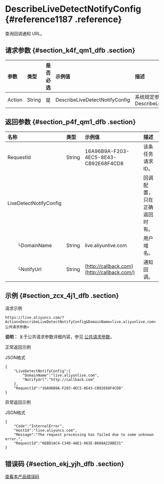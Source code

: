 # DescribeLiveDetectNotifyConfig {#reference1187 .reference}

查询回调通知 URL。

## 请求参数 {#section_k4f_qm1_dfb .section}

|参数|类型|是否必选|示例值|描述|
|:-|:-|:---|:--|:-|
|Action|String|是|DescribeLiveDetectNotifyConfig|系统规定参数。取值：DescribeLiveDetectNotifyConfig|

## 返回参数 {#section_p4f_qm1_dfb .section}

|名称|类型|示例值|描述|
|:-|:-|:--|:-|
|RequestId|String|16A96B9A-F203-4EC5-8E43-CB92E68F4CD8|该条任务请求ID。|
|LiveDetectNotifyConfig| | |回调配置，只在正确返回时有。|
|  └DomainName|String|live.aliyunlive.com|用户域名。|
|  └NotifyUrl|String|[http://callback.com](http://callback.com/)|通知回调。|

## 示例 {#section_zcx_4j1_dfb .section}

请求示例

```
https://live.aliyuncs.com/?Action=DescribeLiveDetectNotifyConfig&DomainName=live.aliyunlive.com<公共请求参数> 
```

**说明：** 关于公共请求参数详细内容，参见 [公共请求参数](cn.zh-CN/API参考/调用方式/公共参数.md#)。

正常返回示例

JSON格式

```
{
    "LiveDetectNotifyConfig":{
        "DomainName":"live.aliyunlive.com",
        "NotifyUrl":"http://callback.com"
    },
    "RequestId":"16A96B9A-F203-4EC5-8E43-CB92E68F4CD8"
}
```

异常返回示例

JSON格式

```
{
    "Code":"InternalError",
    "HostId":"live.aliyuncs.com",
    "Message":"The request processing has failed due to some unknown error.",
    "RequestId":"6EBD1AC4-C34D-4AE1-963E-B688A228BE31"
}
```

## 错误码 {#section_ekj_yjh_dfb .section}

 [查看本产品错误码](https://error-center.aliyun.com/status/product/live) 

